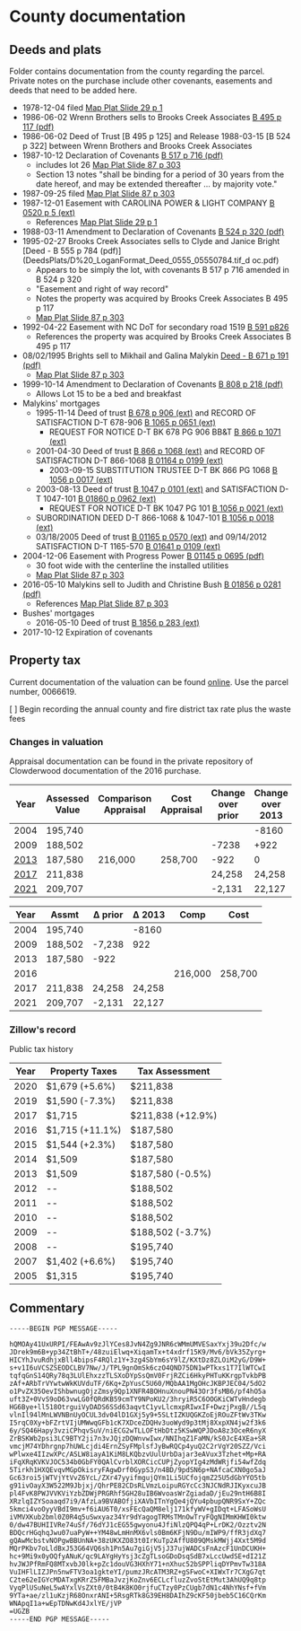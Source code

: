 # County documentation

## Deeds and plats

Folder contains documentation from the county regarding the parcel. Private notes on the purchase include other covenants, easements and deeds that need to be added here.

* 1978-12-04 filed [Map Plat Slide 29 p 1](DeedsPlats/D%20_LoganFormat_Plats_0029_00290001.tif_doc.pdf)
* 1986-06-02 Wrenn Brothers sells to Brooks Creek Associates [B 495 p 117 (pdf)](DeedsPlats/D%20_LoganFormat_Deed_0495_04950117.tif_doc.pdf)
* 1986-06-02 Deed of Trust [B 495 p 125] and Release 1988-03-15 [B 524 p 322] between Wrenn Brothers and Brooks Creek Associates
* 1987-10-12 Declaration of Covenants [B 517 p 716 (pdf)](DeedsPlats/D%20_LoganFormat_Deed_0517_05170716.tif_doc.pdf)
  * includes lot 26 [Map Plat Slide 87 p 303](DeedsPlats/D%20_LoganFormat_Plats_0087_00870303.tif_doc.pdf)
  * Section 13 notes "shall be binding for a period of 30 years from the date hereof, and may be extended thereafter ... by majority vote."
* 1987-09-25 filed [Map Plat Slide 87 p 303](DeedsPlats/D%20_LoganFormat_Plats_0087_00870303.tif_doc.pdf)
* 1987-12-01 Easement with CAROLINA POWER & LIGHT COMPANY [B 0520 p 5 (ext)](https://www.chathamncrod.org/DocumentView.asp?DocumentType=Deed&Instrument=05200005)
  * References [Map Plat Slide 29 p 1](DeedsPlats/D%20_LoganFormat_Plats_0029_00290001.tif_doc.pdf)
* 1988-03-11 Amendment to Declaration of Covenants [B 524 p 320 (pdf)](DeedsPlats/D%20_LoganFormat_Deed_0524_05240320.tif_doc.pdf)
* 1995-02-27 Brooks Creek Associates sells to Clyde and Janice Bright [Deed - B 555 p 784 (pdf)](DeedsPlats/D%20_LoganFormat_Deed_0555_05550784.tif_d   oc.pdf)
  * Appears to be simply the lot, with covenants B 517 p 716 amended in B 524 p 320
  * "Easement and right of way record"
  * Notes the property was acquired by Brooks Creek Associates B 495 p 117
  * [Map Plat Slide 87 p 303](DeedsPlats/D%20_LoganFormat_Plats_0087_00870303.tif_doc.pdf)
* 1992-04-22 Easement with NC DoT for secondary road 1519 [B 591 p826](DeedsPlats/D%20_LoganFormat_Deed_0591_05910826.tif_doc.pdf)
  * References the property was acquired by Brooks Creek Associates B 495 p 117
* 08/02/1995 Brights sell to Mikhail and Galina Malykin [Deed - B 671 p 191 (pdf)](DeedsPlats/D%20_LoganFormat_Deed_0671_06710191.tif_doc.pdf)
  * [Map Plat Slide 87 p 303](DeedsPlats/D%20_LoganFormat_Plats_0087_00870303.tif_doc.pdf)
* 1999-10-14 Amendment to Declaration of Covenants [B 808 p 218 (pdf)](DeedsPlats/D%20_LoganFormat_Deed_0808_08080218.tif_doc.pdf)
  * Allows Lot 15 to be a bed and breakfast
* Malykins' mortgages
  * 1995-11-14 Deed of trust [B 678 p 906 (ext)](https://www.chathamncrod.org/DocumentView.asp?DocumentType=Deed&Instrument=06780906) and RECORD OF SATISFACTION D-T 678-906 [B 1065 p 0651 (ext)](https://www.chathamncrod.org/DocumentView.asp?DocumentType=Deed&Instrument=10650651)
    * REQUEST FOR NOTICE D-T BK 678 PG 906 BB&T [B 866 p 1071 (ext)](https://www.chathamncrod.org/DocumentView.asp?DocumentType=Deed&Instrument=08661071&NextInstrument=08661072)
  * 2001-04-30 Deed of trust [B 866 p 1068 (ext)](https://www.chathamncrod.org/DocumentView.asp?DocumentType=Deed&Instrument=08661068&NextInstrument=08661071) and RECORD OF SATISFACTION D-T 866-1068 [B 01164 p 0199 (ext)](https://www.chathamncrod.org/DocumentView.asp?DocumentType=Deed&Instrument=11640199)
    * 2003-09-15 SUBSTITUTION TRUSTEE D-T BK 866 PG 1068  [B 1056 p 0017 (ext)](https://www.chathamncrod.org/DocumentView.asp?DocumentType=Deed&Instrument=10560017)
  * 2003-08-13 Deed of trust [B 1047 p 0101 (ext)](https://www.chathamncrod.org/DocumentView.asp?DocumentType=Deed&Instrument=10470101) and SATISFACTION D-T 1047-101 [B 01860 p 0962 (ext)](https://www.chathamncrod.org/DocumentView.asp?DocumentType=Deed&Instrument=18600962)
    * REQUEST FOR NOTICE D-T BK 1047 PG 101 [B 1056 p 0021 (ext)](https://www.chathamncrod.org/DocumentView.asp?DocumentType=Deed&Instrument=10560021)
  * SUBORDINATION DEED D-T 866-1068 & 1047-101 [B 1056 p 0018 (ext)](https://www.chathamncrod.org/DocumentView.asp?DocumentType=Deed&Instrument=10560018)
  * 03/18/2005 Deed of trust [B 01165 p 0570 (ext)](https://www.chathamncrod.org/DocumentView.asp?DocumentType=Deed&Instrument=11650570) and 09/14/2012 SATISFACTION D-T 1165-570 [B 01641 p 0109 (ext)](https://www.chathamncrod.org/DocumentView.asp?DocumentType=Deed&Instrument=16410109)
* 2004-12-06 Easement with Progress Power [B 01145 p 0695 (pdf)](DeedsPlats/D%20_LoganFormat_Deed_1145_11450695.tif_doc.pdf)
  * 30 foot wide with the centerline the installed utilities
  * [Map Plat Slide 87 p 303](DeedsPlats/D%20_LoganFormat_Plats_0087_00870303.tif_doc.pdf)
* 2016-05-10 Malykins sell to Judith and Christine Bush [B 01856 p 0281 (pdf)](DeedsPlats/D%20_LoganFormat_Deed_1856_18560281.tif_doc.pdf)
  * References [Map Plat Slide 87 p 303](DeedsPlats/D%20_LoganFormat_Plats_0087_00870303.tif_doc.pdf)
* Bushes' mortgages
  * 2016-05-10 Deed of trust [B 1856 p 283 (ext)](https://www.chathamncrod.org/DocumentView.asp?DocumentType=Deed&Instrument=18560283)
* 2017-10-12 Expiration of covenants

## Property tax

Current documentation of the valuation can be found [online](http://ustaxdata.com/nc/chatham/print.cfm?ownerID=55862&parcelID=0066619). Use the parcel number, 0066619.

[ ] Begin recording the annual county and fire district tax rate plus the waste fees

### Changes in valuation

Appraisal documentation can be found in the private repository of Clowderwood documentation of the 2016 purchase.

| Year | Assessed Value | Comparison Appraisal  | Cost Appraisal | Change over prior | Change over 2013 |
|------|----------------|-----------------------|----------------|-------------------|------------------|
| 2004 | 195,740 | | | | -8160|
| 2009 | 188,502 | | | -7238 | +922 |
| [2013](2016TaxAssessment/Parcel0066619.pdf) | 187,580        | 216,000               | 258,700        | -922                 |  0              |
| [2017](2017TaxAssessment/20170223%20MailedNotice.jpg) | 211,838        |                       |                | 24,258            | 24,258           |
| [2021](2021TaxAssessment/Parcel0066619.pdf) | 209,707        |                       |                | -2,131            | 22,127           |

| Year | Assmt   | Δ prior | Δ 2013 | Comp    | Cost    |
|------|---------|---------|--------|---------|---------|
| 2004 | 195,740 |         |  -8160 |         |         |
| 2009 | 188,502 |  -7,238 |   922  |         |         |
| 2013 | 187,580 |    -922 |        |         |         |
| 2016 |         |         |        | 216,000 | 258,700 |
| 2017 | 211,838 |  24,258 | 24,258 |         |         |
| 2021 | 209,707 |  -2,131 | 22,127 |         |         |

### Zillow's record

Public tax history

| Year | Property Taxes | Tax Assessment |
|------|---------|---------|
| 2020 | $1,679 (+5.6%) | $211,838 |
| 2019 | $1,590 (-7.3%) | $211,838 |
| 2017 | $1,715  | $211,838 (+12.9%) |
| 2016 | $1,715 (+11.1%) | $187,580 |
| 2015 | $1,544 (+2.3%) | $187,580 |
| 2014 | $1,509  | $187,580 |
| 2013 | $1,509  | $187,580 (-0.5%) |
| 2012 | --  | $188,502 |
| 2011 | --  | $188,502 |
| 2010 | --  | $188,502 |
| 2009 | --  | $188,502 (-3.7%) |
| 2008 | --  | $195,740 |
| 2007 | $1,402 (+6.6%) | $195,740 |
| 2005 | $1,315 | $195,740  |

## Commentary

``` pgp
-----BEGIN PGP MESSAGE-----

hQMOAy41UxURPI/FEAwAv9zJlYCes8JvN4Zg9JNR6cWMmUMVESaxYxj39u2Dfc/w
JDrek9m6B+yp34ZtBhT+/48zuiElwq+XiqamTx+t4xdrf15K9/Mv6/bVk35Zyrg+
HICYhJvuRdhjxBll4bipsF4RQlz1Y+3zg4SbYm6sY9lZ/KXtDz8ZLOiM2yG/D9W+
s+v1I6uVCSZSEODCLBV7Nw/J/TPL9gnOmSk6czO4QND75DN1wPTkxs1T7IlWTCwI
tqfqGnS14QRy78q3LUlEhxzzTLSXoDYpSsQmV0FrjRZCi6HkyPHTuKKrgpTvkbPB
zAf+ARbTrVYwtwWkKUVduTF/6Kq+ZpYusC5U60/MQbAA1MgOHcJKBPJEC04/5dO2
o1PvZX35OevIShbwnugOjzZmsy9Qp1XNFR4BOHnuXnouPN43Or3fsMB6/pf4hO5a
uft3Z+0VvS9oD63vwLG0fQRdKB59cmTY9NPoKU2/3hryiR5C6OOGKiCWTvHndegb
HG6Bye+ll518OtrguiVyDADS6SSd63aqvtC1yvLlcmxpRIwxIF+DwzjPxgB//L5q
vlnIl94lMnLWVNBnUyOCUL3dv04lD1GXj5y9+5SLtIZKUQGKZoEjROuZFtWv3TKw
I5rqC0Xy+bFZrtVIjUMWwqGFb1cK7XDceZDQHv3uoWyd9p3tMj8XxpXN4jw2f3k6
6y/SQ46Hapy3vziCPhqvSuV/niECG2wTLLOFtHbDtz5KSwWQPJDoA8z3OceR6nyX
ZrBSKWb2psi3LC9BTY2ji7n3vJQjzDQWnvwIwx/NNIhqZ1FaMN/kS0JcE4XEa+SR
vmcjM74YDhrgnp7hUWLcjdi4ErnZSyFMplsfJyBwRQCp4yuQ2C2rVgY20SZZ/Vci
wPlwxe4IIzwXPc/ASLW8iayA1KiM8LKQbzvUulUrbDajar3eAVux3Tzhet+Mp+RA
iFqXRqKVKVJOC534b0GbFY0QAlCvrblXORCicCUPjZyopYIg4zMdWRjfi54wfZdq
5Tirkh1HXQEvqvMGpOkisryFAgwDrf0GypS3/n4BD/9pdSN6p+NAfcaCXN0go5aJ
Gc63roi5jWTVjYtVvZ6YcL/ZXr47yyifmgujQYm1Li5UCfojqmZ25U5dGbYYO5tb
g91ivOayX3W522M9Jbjxj/QhrPE82CDsRLVmzLoipuRGYcCc3NJCNdRJIKyxcuJB
pl4FvK8PWJVVKViYzbZDWjPRGRhf5GH28uIB6WvoasWrZgiadaD/jEu29ntH6B8I
XRzlqIZYSoaaqd7i9/AfzLa9BVABOfjiXAVbITnYgQe4jQYu4pbupQNR9SxY+ZQc
5kmci4voOyyVBdI9mv+f6iAU6T0/xsFEcQaQM8elj171kfyWV+gIDqt+LFASoWsU
iVMVXKub2bml0Z0R4q5uSwxyaz34Yr9dYagogTRMsTMnOwTryFQgNIMmKHWI0ktw
0/dw47BUHIIVRe74uSf/76dYJ1cEG55gwyonu4JfiNlzQPQ4qP+LrDK2/Ozztv2N
BDQcrHGqhqJwu07uaPyW++YM48wLmHnMX6vls0Bm6KFjN9Du/mIWP9/ffR3jdXq7
gQAwMcbstvNOPgwBBUnNA+38zUKXZO83t0IrKuTp2AffU809QMskMWjj4Xxt5M9d
MQrPKbv7oLldBxJ53G64VQ6sh1Pn5Au7giGjV5jJ37ujWADCsFnAzcF1UnDCUKH+
hc+9Mi9x0yOQfyANuK/qc9LAYgHyYsj3cZgTLsoGDoDsqSdB7xLccUwdSE+dI21Z
hvJWJPfRmFQ8MTxvbJ0lk+pZc1douVG3HXhY71+nXhuc52bSPPliqDYPmvTw318A
VuIHFlLIZJPn5nwFTV3oa1gkteYI/pumzJRcATM3RZ+gSFwoC+XIWxTr7CXgG7qt
C2te62eIGYcMDATxgKRrZ5FMBaJvzjKoZnv6ECLcfluzZvoStEtMut3AhUQ9q8tp
VyqPlUSuNeL5wAYxlVsZXt0/0tB4K8KO0rjfuCTzy0PzCUgb7dN1c4NhYNsf+fVm
9YTa+ae/zl1uKzjR68OnxrANI+5RsgRTk8G39EH8DAIhZ9cKF50jbeb5C16CQrKm
WNApqI1a+wEpTDNwKd4JxlYE/jVP
=UGZB
-----END PGP MESSAGE-----
```

